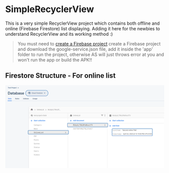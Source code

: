 # SimpleRecyclerView
This is a very simple RecyclerView project which contains both offline and online (Firebase Firestore) list displaying. Adding it here for the newbies to understand RecyclerView and its working method :)

> You must need to [create a Firebase project](https://www.google.com/search?q=how+to+get+firebase+google-services.json) create a Firebase project and download the google-service.json file, add it inside the 'app' folder to run the project, otherwise AS will just throws error at you and won't run the app or build the APK!!


## Firestore Structure - For online list
![Firestore Structure](https://raw.githubusercontent.com/SabithPkcMnr/SimpleRecyclerView/master/screenshots/Sabith%20Pkc%20Mnr%20RecyclerView%20Sample%20Project%20FIrestore%20Structure.png)
